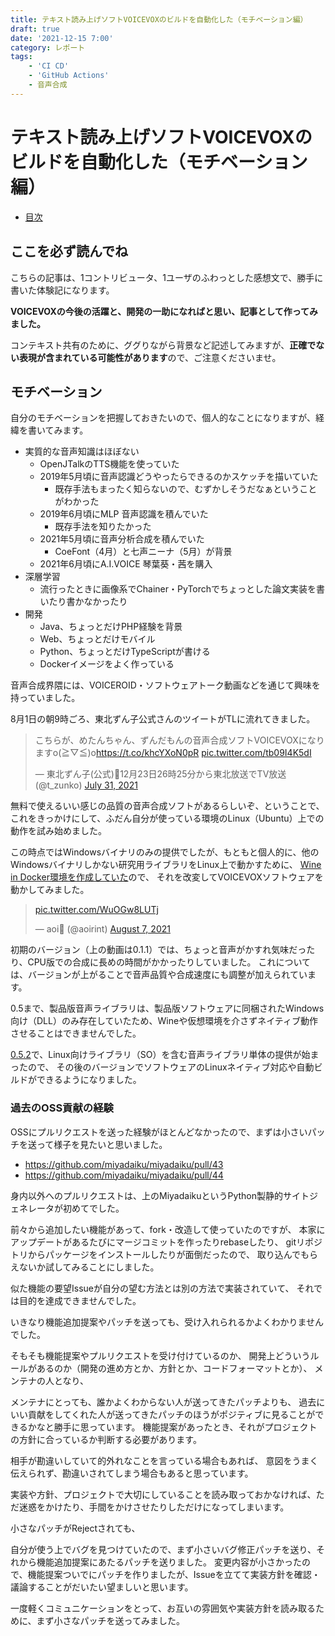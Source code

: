 ```yaml
---
title: テキスト読み上げソフトVOICEVOXのビルドを自動化した（モチベーション編）
draft: true
date: '2021-12-15 7:00'
category: レポート
tags:
    - 'CI CD'
    - 'GitHub Actions'
    - 音声合成
---
```

# テキスト読み上げソフトVOICEVOXのビルドを自動化した（モチベーション編）

- [目次](../voicevox_autobuild/)

<!--
    コンテキストの共有
    モチベーションの確認
    技術情報の共有
-->

## ここを必ず読んでね

こちらの記事は、1コントリビュータ、1ユーザのふわっとした感想文で、勝手に書いた体験記になります。

**VOICEVOXの今後の活躍と、開発の一助になればと思い、記事として作ってみました。**

コンテキスト共有のために、ググりながら背景など記述してみますが、**正確でない表現が含まれている可能性があります**ので、ご注意くださいませ。

## モチベーション

自分のモチベーションを把握しておきたいので、個人的なことになりますが、経緯を書いてみます。

- 実質的な音声知識はほぼない
    - OpenJTalkのTTS機能を使っていた
    - 2019年5月頃に音声認識どうやったらできるのかスケッチを描いていた
        - 既存手法もまったく知らないので、むずかしそうだなぁということがわかった
    - 2019年6月頃にMLP 音声認識を積んでいた
        - 既存手法を知りたかった
    - 2021年5月頃に音声分析合成を積んでいた
        - CoeFont（4月）と七声ニーナ（5月）が背景
    - 2021年6月頃にA.I.VOICE 琴葉葵・茜を購入
- 深層学習
    - 流行ったときに画像系でChainer・PyTorchでちょっとした論文実装を書いたり書かなかったり
- 開発
    - Java、ちょっとだけPHP経験を背景
    - Web、ちょっとだけモバイル
    - Python、ちょっとだけTypeScriptが書ける
    - Dockerイメージをよく作っている

音声合成界隈には、VOICEROID・ソフトウェアトーク動画などを通じて興味を持っていました。

8月1日の朝9時ごろ、東北ずん子公式さんのツイートがTLに流れてきました。

<blockquote class="twitter-tweet"><p lang="ja" dir="ltr">こちらが、めたんちゃん、ずんだもんの音声合成ソフトVOICEVOXになりますo(≧▽≦)o<a href="https://t.co/khcYXoN0pR">https://t.co/khcYXoN0pR</a> <a href="https://t.co/tb09I4K5dI">pic.twitter.com/tb09I4K5dI</a></p>&mdash; 東北ずん子(公式)💚12月23日26時25分から東北放送でTV放送 (@t_zunko) <a href="https://twitter.com/t_zunko/status/1421485817319546884?ref_src=twsrc%5Etfw">July 31, 2021</a></blockquote>

無料で使えるいい感じの品質の音声合成ソフトがあるらしいぞ、ということで、これをきっかけにして、ふだん自分が使っている環境のLinux（Ubuntu）上での動作を試み始めました。

この時点ではWindowsバイナリのみの提供でしたが、もともと個人的に、他のWindowsバイナリしかない研究用ライブラリをLinux上で動かすために、
[Wine in Docker環境を作成していた](https://twitter.com/aoirint/status/1381667075341447169)ので、
それを改変してVOICEVOXソフトウェアを動かしてみました。

<blockquote class="twitter-tweet"><p lang="und" dir="ltr"><a href="https://t.co/WuOGw8LUTj">pic.twitter.com/WuOGw8LUTj</a></p>&mdash; aoi🌱 (@aoirint) <a href="https://twitter.com/aoirint/status/1424142369046155268?ref_src=twsrc%5Etfw">August 7, 2021</a></blockquote>

初期のバージョン（上の動画は0.1.1）では、ちょっと音声がかすれ気味だったり、CPU版での合成に長めの時間がかかったりしていました。
これについては、バージョンが上がることで音声品質や合成速度にも調整が加えられています。

0.5まで、製品版音声ライブラリは、製品版ソフトウェアに同梱されたWindows向け（DLL）のみ存在していたため、Wineや仮想環境を介さずネイティブ動作させることはできませんでした。

[0.5.2](https://github.com/VOICEVOX/voicevox_core/releases/tag/0.5.2)で、Linux向けライブラリ（SO）を含む音声ライブラリ単体の提供が始まったので、
その後のバージョンでソフトウェアのLinuxネイティブ対応や自動ビルドができるようになりました。

### 過去のOSS貢献の経験

OSSにプルリクエストを送った経験がほとんどなかったので、まずは小さいパッチを送って様子を見たいと思いました。

- <https://github.com/miyadaiku/miyadaiku/pull/43>
- <https://github.com/miyadaiku/miyadaiku/pull/44>

身内以外へのプルリクエストは、上のMiyadaikuというPython製静的サイトジェネレータが初めてでした。

前々から追加したい機能があって、fork・改造して使っていたのですが、
本家にアップデートがあるたびにマージコミットを作ったりrebaseしたり、
gitリポジトリからパッケージをインストールしたりが面倒だったので、
取り込んでもらえないか試してみることにしました。

似た機能の要望Issueが自分の望む方法とは別の方法で実装されていて、
それでは目的を達成できませんでした。

いきなり機能追加提案やパッチを送っても、受け入れられるかよくわかりませんでした。

そもそも機能提案やプルリクエストを受け付けているのか、
開発上どういうルールがあるのか（開発の進め方とか、方針とか、コードフォーマットとか）、
メンテナの人となり、

メンテナにとっても、誰かよくわからない人が送ってきたパッチよりも、
過去にいい貢献をしてくれた人が送ってきたパッチのほうがポジティブに見ることができるかなと勝手に思っています。
機能提案があったとき、それがプロジェクトの方針に合っているか判断する必要があります。

相手が勘違いしていて的外れなことを言っている場合もあれば、
意図をうまく伝えられず、勘違いされてしまう場合もあると思っています。

実装や方針、プロジェクトで大切にしていることを読み取っておかなければ、ただ迷惑をかけたり、手間をかけさせたりしただけになってしまいます。

小さなパッチがRejectされても、


自分が使う上でバグを見つけていたので、まず小さいバグ修正パッチを送り、それから機能追加提案にあたるパッチを送りました。
変更内容が小さかったので、機能提案ついでにパッチを作りましたが、Issueを立てて実装方針を確認・議論することがだいたい望ましいと思います。

一度軽くコミュニケーションをとって、お互いの雰囲気や実装方針を読み取るために、まず小さなパッチを送ってみました。
